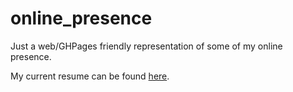 # online_presence

Just a web/GHPages friendly representation of some of my online presence.

My current resume can be found [here](https://pbarry25.github.io/online_presence/Pearce_Barry_Resume.pdf).
